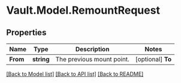 # Vault.Model.RemountRequest

## Properties

Name | Type | Description | Notes
------------ | ------------- | ------------- | -------------
**From** | **string** | The previous mount point. | [optional] **To** | **string** | The new mount point. | [optional] 

[[Back to Model list]](../README.md#documentation-for-models) [[Back to API list]](../README.md#documentation-for-api-endpoints) [[Back to README]](../README.md)

